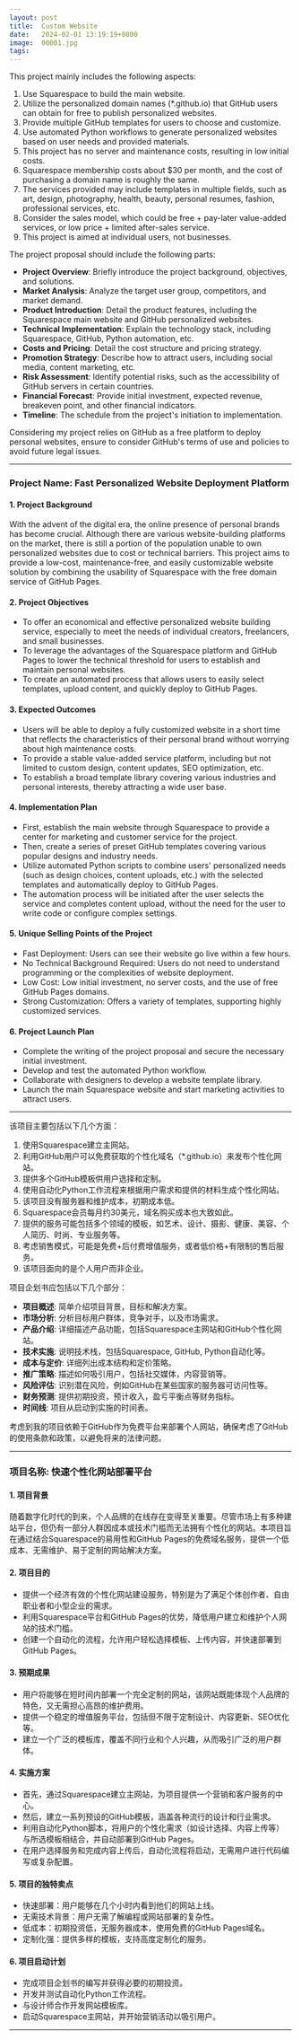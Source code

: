 ```yaml
---
layout: post
title:  Custom Website
date:   2024-02-01 13:19:19+0800
image:  00001.jpg
tags:   
---
```


This project mainly includes the following aspects:

1. Use Squarespace to build the main website.
2. Utilize the personalized domain names (*.github.io) that GitHub users can obtain for free to publish personalized websites.
3. Provide multiple GitHub templates for users to choose and customize.
4. Use automated Python workflows to generate personalized websites based on user needs and provided materials.
5. This project has no server and maintenance costs, resulting in low initial costs.
6. Squarespace membership costs about $30 per month, and the cost of purchasing a domain name is roughly the same.
7. The services provided may include templates in multiple fields, such as art, design, photography, health, beauty, personal resumes, fashion, professional services, etc.
8. Consider the sales model, which could be free + pay-later value-added services, or low price + limited after-sales service.
9. This project is aimed at individual users, not businesses.

The project proposal should include the following parts:

- **Project Overview**: Briefly introduce the project background, objectives, and solutions.
- **Market Analysis**: Analyze the target user group, competitors, and market demand.
- **Product Introduction**: Detail the product features, including the Squarespace main website and GitHub personalized websites.
- **Technical Implementation**: Explain the technology stack, including Squarespace, GitHub, Python automation, etc.
- **Costs and Pricing**: Detail the cost structure and pricing strategy.
- **Promotion Strategy**: Describe how to attract users, including social media, content marketing, etc.
- **Risk Assessment**: Identify potential risks, such as the accessibility of GitHub servers in certain countries.
- **Financial Forecast**: Provide initial investment, expected revenue, breakeven point, and other financial indicators.
- **Timeline**: The schedule from the project's initiation to implementation.

Considering my project relies on GitHub as a free platform to deploy personal websites, ensure to consider GitHub's terms of use and policies to avoid future legal issues.

---

### Project Name: Fast Personalized Website Deployment Platform

#### 1. Project Background
With the advent of the digital era, the online presence of personal brands has become crucial. Although there are various website-building platforms on the market, there is still a portion of the population unable to own personalized websites due to cost or technical barriers. This project aims to provide a low-cost, maintenance-free, and easily customizable website solution by combining the usability of Squarespace with the free domain service of GitHub Pages.

#### 2. Project Objectives
- To offer an economical and effective personalized website building service, especially to meet the needs of individual creators, freelancers, and small businesses.
- To leverage the advantages of the Squarespace platform and GitHub Pages to lower the technical threshold for users to establish and maintain personal websites.
- To create an automated process that allows users to easily select templates, upload content, and quickly deploy to GitHub Pages.

#### 3. Expected Outcomes
- Users will be able to deploy a fully customized website in a short time that reflects the characteristics of their personal brand without worrying about high maintenance costs.
- To provide a stable value-added service platform, including but not limited to custom design, content updates, SEO optimization, etc.
- To establish a broad template library covering various industries and personal interests, thereby attracting a wide user base.

#### 4. Implementation Plan
- First, establish the main website through Squarespace to provide a center for marketing and customer service for the project.
- Then, create a series of preset GitHub templates covering various popular designs and industry needs.
- Utilize automated Python scripts to combine users' personalized needs (such as design choices, content uploads, etc.) with the selected templates and automatically deploy to GitHub Pages.
- The automation process will be initiated after the user selects the service and completes content upload, without the need for the user to write code or configure complex settings.

#### 5. Unique Selling Points of the Project
- Fast Deployment: Users can see their website go live within a few hours.
- No Technical Background Required: Users do not need to understand programming or the complexities of website deployment.
- Low Cost: Low initial investment, no server costs, and the use of free GitHub Pages domains.
- Strong Customization: Offers a variety of templates, supporting highly customized services.

#### 6. Project Launch Plan
- Complete the writing of the project proposal and secure the necessary initial investment.
- Develop and test the automated Python workflow.
- Collaborate with designers to develop a website template library.
- Launch the main Squarespace website and start marketing activities to attract users.

---


该项目主要包括以下几个方面：

1. 使用Squarespace建立主网站。
2. 利用GitHub用户可以免费获取的个性化域名（*.github.io）来发布个性化网站。
3. 提供多个GitHub模板供用户选择和定制。
4. 使用自动化Python工作流程来根据用户需求和提供的材料生成个性化网站。
5. 该项目没有服务器和维护成本，初期成本低。
6. Squarespace会员每月约30美元，域名购买成本也大致如此。
7. 提供的服务可能包括多个领域的模板，如艺术、设计、摄影、健康、美容、个人简历、时尚、专业服务等。
8. 考虑销售模式，可能是免费+后付费增值服务，或者低价格+有限制的售后服务。
9. 该项目面向的是个人用户而非企业。

项目企划书应包括以下几个部分：

- **项目概述**: 简单介绍项目背景，目标和解决方案。
- **市场分析**: 分析目标用户群体，竞争对手，以及市场需求。
- **产品介绍**: 详细描述产品功能，包括Squarespace主网站和GitHub个性化网站。
- **技术实施**: 说明技术栈，包括Squarespace, GitHub, Python自动化等。
- **成本与定价**: 详细列出成本结构和定价策略。
- **推广策略**: 描述如何吸引用户，包括社交媒体，内容营销等。
- **风险评估**: 识别潜在风险，例如GitHub在某些国家的服务器可访问性等。
- **财务预测**: 提供初期投资，预计收入，盈亏平衡点等财务指标。
- **时间线**: 项目从启动到实施的时间表。

考虑到我的项目依赖于GitHub作为免费平台来部署个人网站，确保考虑了GitHub的使用条款和政策，以避免将来的法律问题。

---

### 项目名称: 快速个性化网站部署平台

#### 1. 项目背景
随着数字化时代的到来，个人品牌的在线存在变得至关重要。尽管市场上有多种建站平台，但仍有一部分人群因成本或技术门槛而无法拥有个性化的网站。本项目旨在通过结合Squarespace的易用性和GitHub Pages的免费域名服务，提供一个低成本、无需维护、易于定制的网站解决方案。

#### 2. 项目目的
- 提供一个经济有效的个性化网站建设服务，特别是为了满足个体创作者、自由职业者和小型企业的需求。
- 利用Squarespace平台和GitHub Pages的优势，降低用户建立和维护个人网站的技术门槛。
- 创建一个自动化的流程，允许用户轻松选择模板、上传内容，并快速部署到GitHub Pages。

#### 3. 预期成果
- 用户将能够在短时间内部署一个完全定制的网站，该网站既能体现个人品牌的特色，又无需担心高昂的维护费用。
- 提供一个稳定的增值服务平台，包括但不限于定制设计、内容更新、SEO优化等。
- 建立一个广泛的模板库，覆盖不同行业和个人兴趣，从而吸引广泛的用户群体。

#### 4. 实施方案
- 首先，通过Squarespace建立主网站，为项目提供一个营销和客户服务的中心。
- 然后，建立一系列预设的GitHub模板，涵盖各种流行的设计和行业需求。
- 利用自动化Python脚本，将用户的个性化需求（如设计选择、内容上传等）与所选模板相结合，并自动部署到GitHub Pages。
- 在用户选择服务和完成内容上传后，自动化流程将启动，无需用户进行代码编写或复杂配置。

#### 5. 项目的独特卖点
- 快速部署：用户能够在几个小时内看到他们的网站上线。
- 无需技术背景：用户无需了解编程或网站部署的复杂性。
- 低成本：初期投资低，无服务器成本，使用免费的GitHub Pages域名。
- 定制化强：提供多样的模板，支持高度定制化的服务。

#### 6. 项目启动计划
- 完成项目企划书的编写并获得必要的初期投资。
- 开发并测试自动化Python工作流程。
- 与设计师合作开发网站模板库。
- 启动Squarespace主网站，并开始营销活动以吸引用户。

---
